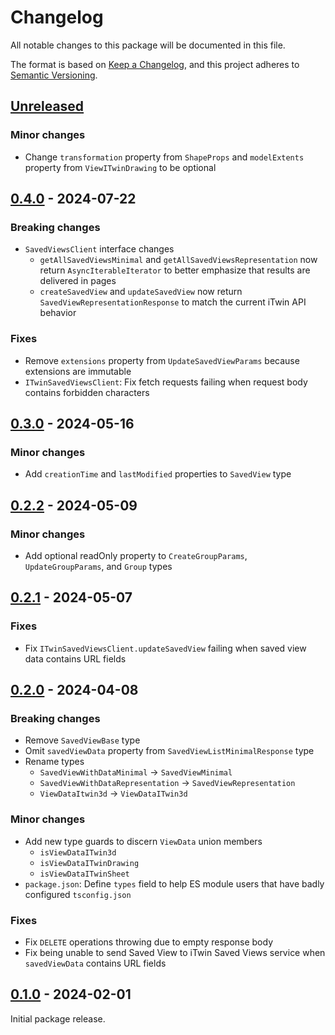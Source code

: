 # Changelog

All notable changes to this package will be documented in this file.

The format is based on [Keep a Changelog](https://keepachangelog.com/en/1.0.0/), and this project adheres to [Semantic Versioning](https://semver.org/spec/v2.0.0.html).

## [Unreleased](https://github.com/iTwin/saved-views/tree/HEAD/packages/saved-views-client)

### Minor changes

- Change `transformation` property from `ShapeProps` and `modelExtents` property from `ViewITwinDrawing` to be optional

## [0.4.0](https://github.com/iTwin/saved-views/tree/client-v0.4.0/packages/saved-views-client/) - 2024-07-22

### Breaking changes

- `SavedViewsClient` interface changes
  - `getAllSavedViewsMinimal` and `getAllSavedViewsRepresentation` now return `AsyncIterableIterator` to better emphasize that results are delivered in pages
  - `createSavedView` and `updateSavedView` now return `SavedViewRepresentationResponse` to match the current iTwin API behavior

### Fixes

- Remove `extensions` property from `UpdateSavedViewParams` because extensions are immutable
- `ITwinSavedViewsClient`: Fix fetch requests failing when request body contains forbidden characters

## [0.3.0](https://github.com/iTwin/saved-views/tree/v0.3.0-client/packages/saved-views-client) - 2024-05-16

### Minor changes

- Add `creationTime` and `lastModified` properties to `SavedView` type

## [0.2.2](https://github.com/iTwin/saved-views/tree/v0.2.2-client/packages/saved-views-client) - 2024-05-09

### Minor changes

- Add optional readOnly property to `CreateGroupParams`, `UpdateGroupParams`, and `Group` types

## [0.2.1](https://github.com/iTwin/saved-views/tree/v0.2.1-client/packages/saved-views-client) - 2024-05-07

### Fixes

- Fix `ITwinSavedViewsClient.updateSavedView` failing when saved view data contains URL fields

## [0.2.0](https://github.com/iTwin/saved-views/tree/v0.2.0-client/packages/saved-views-client) - 2024-04-08

### Breaking changes

- Remove `SavedViewBase` type
- Omit `savedViewData` property from `SavedViewListMinimalResponse` type
- Rename types
  - `SavedViewWithDataMinimal` -> `SavedViewMinimal`
  - `SavedViewWithDataRepresentation` -> `SavedViewRepresentation`
  - `ViewDataItwin3d` -> `ViewDataITwin3d`

### Minor changes

- Add new type guards to discern `ViewData` union members
  - `isViewDataITwin3d`
  - `isViewDataITwinDrawing`
  - `isViewDataITwinSheet`
- `package.json`: Define `types` field to help ES module users that have badly configured `tsconfig.json`

### Fixes

- Fix `DELETE` operations throwing due to empty response body
- Fix being unable to send Saved View to iTwin Saved Views service when `savedViewData` contains URL fields

## [0.1.0](https://github.com/iTwin/saved-views/tree/v0.1.0-client/packages/saved-views-client) - 2024-02-01

Initial package release.
